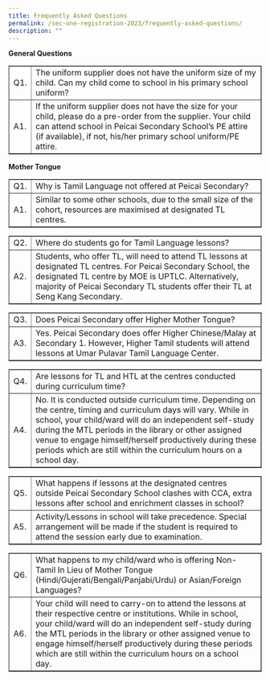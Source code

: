 ```yaml
---
title: Frequently Asked Questions
permalink: /sec-one-registration-2023/frequently-asked-questions/
description: ""
---
```

<p><strong>General Questions</strong></p>
<table style="border-collapse: collapse; width: 100%;" border="1">
<tbody>
<tr>
<td style="width: 5%;">Q1.</td>
<td style="width: 95%;">The uniform supplier does not have the uniform size of my child. Can my child come to school in his primary school uniform?</td>
</tr>
<tr>
<td style="width: 5%;">A1.</td>
<td style="width: 95%;">If the uniform supplier does not have the size for your child, please do a pre-order from the supplier. Your child can attend school in Peicai Secondary School&rsquo;s PE attire (if available), if not, his/her primary school uniform/PE attire.</td>
</tr>
</tbody>
</table>
<p><strong>Mother Tongue</strong></p>
<table style="border-collapse: collapse; width: 100%;" border="1">
<tbody>
<tr>
<td style="width: 5%;">Q1.</td>
<td style="width: 95%;">Why is Tamil Language not offered at Peicai Secondary?</td>
</tr>
<tr>
<td style="width: 5%;">A1.</td>
<td style="width: 95%;">Similar to some other schools, due to the small size of the cohort, resources are maximised at designated TL centres.</td>
</tr>
</tbody>
</table>
<table style="border-collapse: collapse; width: 100%;" border="1">
<tbody>
<tr>
<td style="width: 5%;">Q2.</td>
<td style="width: 95%;">Where do students go for Tamil Language lessons?</td>
</tr>
<tr>
<td style="width: 5%;">A2.</td>
<td style="width: 95%;">Students, who offer TL, will need to attend TL lessons at designated TL centres. For Peicai Secondary School, the designated TL centre by MOE is UPTLC. Alternatively, majority of Peicai Secondary TL students offer their TL at Seng Kang Secondary.</td>
</tr>
</tbody>
</table>
<table style="border-collapse: collapse; width: 100%;" border="1">
<tbody>
<tr>
<td style="width: 5%;">Q3.</td>
<td style="width: 95%;">Does Peicai Secondary offer Higher Mother Tongue?</td>
</tr>
<tr>
<td style="width: 5%;">A3.</td>
<td style="width: 95%;">Yes. Peicai Secondary does offer Higher Chinese/Malay at Secondary 1. However, Higher Tamil students will attend lessons at Umar Pulavar Tamil Language Center.</td>
</tr>
</tbody>
</table>
<table style="border-collapse: collapse; width: 100%;" border="1">
<tbody>
<tr>
<td style="width: 5%;">Q4.</td>
<td style="width: 95%;">Are lessons for TL and HTL at the centres conducted during curriculum time?</td>
</tr>
<tr>
<td style="width: 5%;">A4.</td>
<td style="width: 95%;">No. It is conducted outside curriculum time. Depending on the centre, timing and curriculum days will vary.  While in school, your child/ward will do an independent self-study during the MTL periods in the library or other assigned venue to engage himself/herself productively during these periods which are still within the curriculum hours on a school day.</td>
</tr>
</tbody>
</table>
<table style="border-collapse: collapse; width: 100%;" border="1">
<tbody>
<tr>
<td style="width: 5%;">Q5.</td>
<td style="width: 95%;">What happens if lessons at the designated centres outside Peicai Secondary School clashes with CCA, extra lessons after school and enrichment classes in school?</td>
</tr>
<tr>
<td style="width: 5%;">A5.</td>
<td style="width: 95%;">Activity/Lessons in school will take precedence.  Special arrangement will be made if the student is required to attend the session early due to examination.</td>
</tr>
</tbody>
</table>
<table style="border-collapse: collapse; width: 100%;" border="1">
<tbody>
<tr>
<td style="width: 5%;">Q6.</td>
<td style="width: 95%;">What happens to my child/ward who is offering Non-Tamil In Lieu of Mother Tongue (Hindi/Gujerati/Bengali/Panjabi/Urdu) or Asian/Foreign Languages?</td>
</tr>
<tr>
<td style="width: 5%;">A6.</td>
<td style="width: 95%;">Your child will need to carry-on to attend the lessons at their respective centre or institutions. While in school, your child/ward will do an independent self-study during the MTL periods in the library or other assigned venue to engage himself/herself productively during these periods which are still within the curriculum hours on a school day.</td>
</tr>
</tbody>
</table>